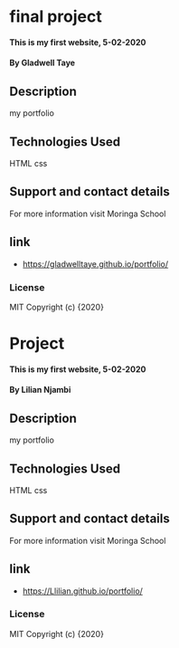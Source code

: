 # final project
#### This is my first website, 5-02-2020
#### By **Gladwell Taye**
## Description
my portfolio

## Technologies Used
HTML css
## Support and contact details
For more information visit Moringa School
## link
* https://gladwelltaye.github.io/portfolio/
### License
MIT
Copyright (c) {2020}
# Project
#### This is my first website, 5-02-2020
#### By **Lilian Njambi**
## Description
my portfolio

## Technologies Used
HTML css
## Support and contact details
For more information visit Moringa School
## link
* https://Llilian.github.io/portfolio/
### License
MIT
Copyright (c) {2020}
